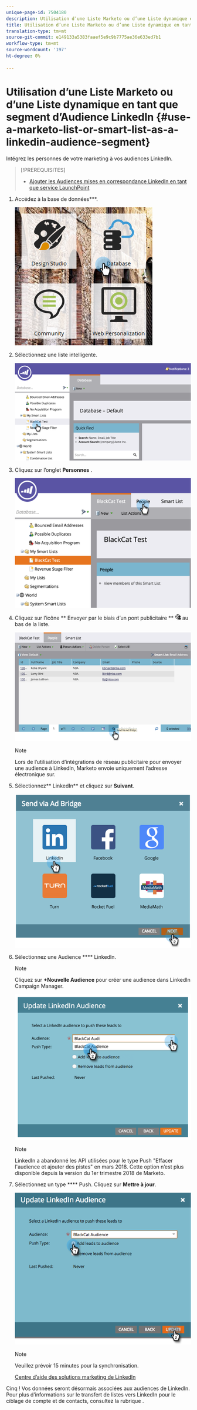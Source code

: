 ```yaml
---
unique-page-id: 7504180
description: Utilisation d’une Liste Marketo ou d’une Liste dynamique en tant que segment d’Audience LinkedIn - Marketo Docs - Documentation du produit
title: Utilisation d’une Liste Marketo ou d’une Liste dynamique en tant que segment d’Audience LinkedIn
translation-type: tm+mt
source-git-commit: e149133a5383faaef5e9c9b7775ae36e633ed7b1
workflow-type: tm+mt
source-wordcount: '197'
ht-degree: 0%

---
```



# Utilisation d’une Liste Marketo ou d’une Liste dynamique en tant que segment d’Audience LinkedIn {#use-a-marketo-list-or-smart-list-as-a-linkedin-audience-segment}

Intégrez les personnes de votre marketing à vos audiences LinkedIn.

>[!PREREQUISITES]
>
>* [Ajouter les Audiences mises en correspondance LinkedIn en tant que service LaunchPoint](../../../../product-docs/demand-generation/ad-network-integrations/add-linkedin-matched-audiences-as-a-launchpoint-service.md)

>



1. Accédez à la base de données***.

   ![](assets/db.png)

1. Sélectionnez une liste intelligente.

   ![](assets/two.png)

1. Cliquez sur l’onglet **Personnes** .

   ![](assets/three-1.png)

1. Cliquez sur l’icône ** Envoyer par le biais d’un pont publicitaire ** ![,](assets/image2015-4-20-18-3a18-3a41.png) au bas de la liste.

   ![](assets/four-1.png)

   >[!NOTE]
   >
   >Lors de l’utilisation d’intégrations de réseau publicitaire pour envoyer une audience à LinkedIn, Marketo envoie uniquement l’adresse électronique sur.

1. Sélectionnez** LinkedIn** et cliquez sur **Suivant**.

   ![](assets/image2015-4-20-18-3a7-3a19.png)

1. Sélectionnez une Audience **** LinkedIn.

   >[!NOTE]
   >
   >Cliquez sur **+Nouvelle Audience** pour créer une audience dans LinkedIn Campaign Manager.

   ![](assets/6.png)

   >[!NOTE]
   >
   >LinkedIn a abandonné les API utilisées pour le type Push &quot;Effacer l&#39;audience et ajouter des pistes&quot; en mars 2018. Cette option n’est plus disponible depuis la version du 1er trimestre 2018 de Marketo.

1. Sélectionnez un type **** Push. Cliquez sur **Mettre à jour**.

   ![](assets/7.png)

   >[!NOTE]
   >
   >Veuillez prévoir 15 minutes pour la synchronisation.

   [Centre d’aide des solutions marketing de LinkedIn](https://www.linkedin.com/help/lms/answer/73938?query=ad%20segment)

Cinq ! Vos données seront désormais associées aux audiences de LinkedIn. Pour plus d’informations sur le transfert de listes vers LinkedIn pour le ciblage de compte et de contacts, consultez la rubrique .